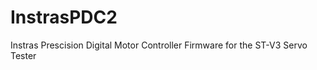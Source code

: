 InstrasPDC2
===========

Instras Prescision Digital Motor Controller Firmware for the ST-V3 Servo Tester
